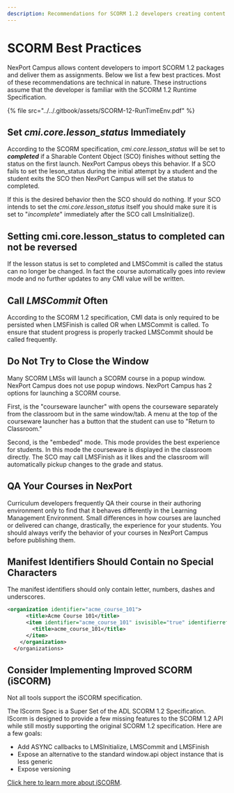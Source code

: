 ```yaml
---
description: Recommendations for SCORM 1.2 developers creating content for NexPort Campus
---
```


# SCORM Best Practices

NexPort Campus allows content developers to import SCORM 1.2 packages and deliver them as assignments. Below we list a few best practices. Most of these recommendations are technical in nature. These instructions assume that the developer is familiar with the SCORM 1.2 Runtime Specification.

{% file src="../../.gitbook/assets/SCORM-12-RunTimeEnv.pdf" %}

## Set _cmi.core.lesson\_status_ Immediately

According to the SCORM specification, _cmi.core.lesson\_status_ will be set to _**completed**_ if a Sharable Content Object (SCO) finishes without setting the status on the first launch. NexPort Campus obeys this behavior. If a SCO fails to set the leson\_status during the initial attempt by a student and the student exits the SCO then NexPort Campus will set the status to completed.

If this is the desired behavior then the SCO should do nothing. If your SCO intends to set the _cmi.core.lesson\_status_ itself you should make sure it is set to "_incomplete_" immediately after the SCO call LmsInitialize().

## Setting cmi.core.lesson\_status to completed can not be reversed

If the lesson status is set to completed and LMSCommit is called the status can no longer be changed. In fact the course automatically goes into review mode and no further updates to any CMI value will be written.

## Call _LMSCommit_ Often

According to the SCORM 1.2 specification, CMI data is only required to be persisted when LMSFinish is called OR when LMSCommit is called. To ensure that student progress is properly tracked LMSCommit should be called frequently.

## Do Not Try to Close the Window

Many SCORM LMSs will launch a SCORM course in a popup window. NexPort Campus does not use popup windows. NexPort Campus has 2 options for launching a SCORM course.

First, is the "courseware launcher" with opens the courseware separately from the classroom but in the same window/tab. A menu at the top of the courseware launcher has a button that the student can use to "Return to Classroom."

Second, is the "embeded" mode. This mode provides the best experience for students. In this mode the courseware is displayed in the classroom directly. The SCO may call LMSFinish as it likes and the classroom will automatically pickup changes to the grade and status.

## QA Your Courses in NexPort

Curriculum developers frequently QA their course in their authoring environment only to find that it behaves differently in the Learning Management Environment. Small differences in how courses are launched or delivered can change, drastically, the experience for your students. You should always verify the behavior of your courses in NexPort Campus before publishing them.

## Manifest Identifiers Should Contain no Special Characters

The manifest identifiers should only contain letter, numbers, dashes and underscores.

```xml
<organization identifier="acme_course_101">
      <title>Acme Course 101</title>
      <item identifier="acme_course_101" isvisible="true" identifierref="__6pvVJupxRfVhiv_RES">
        <title>acme_course_101</title>
      </item>
    </organization>
  </organizations>
```

## Consider Implementing Improved SCORM (iSCORM)

Not all tools support the iSCORM specification.

The IScorm Spec is a Super Set of the ADL SCORM 1.2 Specification. IScorm is designed to provide a few missing features to the SCORM 1.2 API while still mostly supporting the original SCORM 1.2 specification. Here are a few goals:

* Add ASYNC callbacks to LMSInitialize, LMSCommit and LMSFinish
* Expose an alternative to the standard window.api object instance that is less generic
* Expose versioning

[Click here to learn more about iSCORM](http://127.0.0.1:5000/o/8jter5exvHg3A0oWSmxn/s/X48Kz2UK6EcOyV7eH5PZ/).
